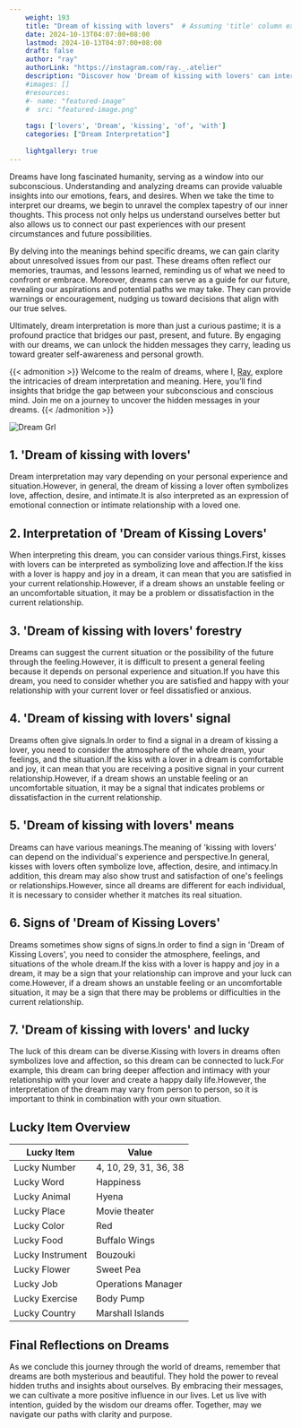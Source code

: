 ```yaml
---
    weight: 193
    title: "Dream of kissing with lovers"  # Assuming 'title' column exists
    date: 2024-10-13T04:07:00+08:00
    lastmod: 2024-10-13T04:07:00+08:00
    draft: false
    author: "ray"
    authorLink: "https://instagram.com/ray._.atelier"
    description: "Discover how 'Dream of kissing with lovers' can interpret your future and uncover its significant meanings in your life."
    #images: []
    #resources:
    #- name: "featured-image"
    #  src: "featured-image.png"
    
    tags: ['lovers', 'Dream', 'kissing', 'of', 'with']
    categories: ["Dream Interpretation"]
    
    lightgallery: true
---
```

    
Dreams have long fascinated humanity, serving as a window into our subconscious. Understanding and analyzing dreams can provide valuable insights into our emotions, fears, and desires. When we take the time to interpret our dreams, we begin to unravel the complex tapestry of our inner thoughts. This process not only helps us understand ourselves better but also allows us to connect our past experiences with our present circumstances and future possibilities.

By delving into the meanings behind specific dreams, we can gain clarity about unresolved issues from our past. These dreams often reflect our memories, traumas, and lessons learned, reminding us of what we need to confront or embrace. Moreover, dreams can serve as a guide for our future, revealing our aspirations and potential paths we may take. They can provide warnings or encouragement, nudging us toward decisions that align with our true selves.

Ultimately, dream interpretation is more than just a curious pastime; it is a profound practice that bridges our past, present, and future. By engaging with our dreams, we can unlock the hidden messages they carry, leading us toward greater self-awareness and personal growth.

{{< admonition >}}
Welcome to the realm of dreams, where I, [Ray](https://instagram.com/ray._.atelier), explore the intricacies of dream interpretation and meaning. Here, you’ll find insights that bridge the gap between your subconscious and conscious mind. Join me on a journey to uncover the hidden messages in your dreams.
{{< /admonition >}}

![Dream Grl](https://cdn.pixabay.com/photo/2017/11/02/03/35/gothic-2910057_1280.jpg "Dream Grl")

## 1. 'Dream of kissing with lovers'
Dream interpretation may vary depending on your personal experience and situation.However, in general, the dream of kissing a lover often symbolizes love, affection, desire, and intimate.It is also interpreted as an expression of emotional connection or intimate relationship with a loved one.

## 2. Interpretation of 'Dream of Kissing Lovers'
When interpreting this dream, you can consider various things.First, kisses with lovers can be interpreted as symbolizing love and affection.If the kiss with a lover is happy and joy in a dream, it can mean that you are satisfied in your current relationship.However, if a dream shows an unstable feeling or an uncomfortable situation, it may be a problem or dissatisfaction in the current relationship.

## 3. 'Dream of kissing with lovers' forestry
Dreams can suggest the current situation or the possibility of the future through the feeling.However, it is difficult to present a general feeling because it depends on personal experience and situation.If you have this dream, you need to consider whether you are satisfied and happy with your relationship with your current lover or feel dissatisfied or anxious.

## 4. 'Dream of kissing with lovers' signal
Dreams often give signals.In order to find a signal in a dream of kissing a lover, you need to consider the atmosphere of the whole dream, your feelings, and the situation.If the kiss with a lover in a dream is comfortable and joy, it can mean that you are receiving a positive signal in your current relationship.However, if a dream shows an unstable feeling or an uncomfortable situation, it may be a signal that indicates problems or dissatisfaction in the current relationship.

## 5. 'Dream of kissing with lovers' means
Dreams can have various meanings.The meaning of 'kissing with lovers' can depend on the individual's experience and perspective.In general, kisses with lovers often symbolize love, affection, desire, and intimacy.In addition, this dream may also show trust and satisfaction of one's feelings or relationships.However, since all dreams are different for each individual, it is necessary to consider whether it matches its real situation.

## 6. Signs of 'Dream of Kissing Lovers'
Dreams sometimes show signs of signs.In order to find a sign in 'Dream of Kissing Lovers', you need to consider the atmosphere, feelings, and situations of the whole dream.If the kiss with a lover is happy and joy in a dream, it may be a sign that your relationship can improve and your luck can come.However, if a dream shows an unstable feeling or an uncomfortable situation, it may be a sign that there may be problems or difficulties in the current relationship.

## 7. 'Dream of kissing with lovers' and lucky
The luck of this dream can be diverse.Kissing with lovers in dreams often symbolizes love and affection, so this dream can be connected to luck.For example, this dream can bring deeper affection and intimacy with your relationship with your lover and create a happy daily life.However, the interpretation of the dream may vary from person to person, so it is important to think in combination with your own situation.

## Lucky Item Overview
| Lucky Item          | Value              |
|---------------|--------------------|
| Lucky Number        | 4, 10, 29, 31, 36, 38  |
| Lucky Word          | Happiness |
| Lucky Animal        | Hyena |
| Lucky Place         | Movie theater     |
| Lucky Color         | Red     |
| Lucky Food          | Buffalo Wings      |
| Lucky Instrument    | Bouzouki |
| Lucky Flower        | Sweet Pea    |
| Lucky Job           | Operations Manager       |
| Lucky Exercise      | Body Pump  |
| Lucky Country       | Marshall Islands    |


##  Final Reflections on Dreams

As we conclude this journey through the world of dreams, remember that dreams are both mysterious and beautiful. They hold the power to reveal hidden truths and insights about ourselves. By embracing their messages, we can cultivate a more positive influence in our lives. Let us live with intention, guided by the wisdom our dreams offer. Together, may we navigate our paths with clarity and purpose.
